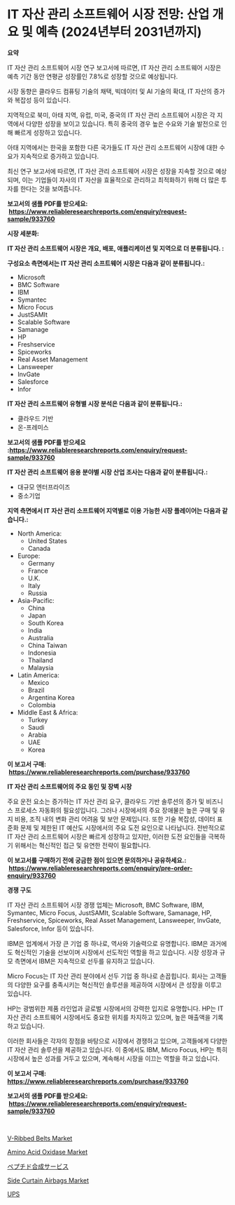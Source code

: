<p><h1>IT 자산 관리 소프트웨어 시장 전망: 산업 개요 및 예측 (2024년부터 2031년까지)</h1></p><p><strong>요약</strong></p>
<p><p>IT 자산 관리 소프트웨어 시장 연구 보고서에 따르면, IT 자산 관리 소프트웨어 시장은 예측 기간 동안 연평균 성장률인 7.8%로 성장할 것으로 예상됩니다.</p><p>시장 동향은 클라우드 컴퓨팅 기술의 채택, 빅데이터 및 AI 기술의 확대, IT 자산의 증가와 복잡성 등이 있습니다.</p><p>지역적으로 북미, 아태 지역, 유럽, 미국, 중국의 IT 자산 관리 소프트웨어 시장은 각 지역에서 다양한 성장을 보이고 있습니다. 특히 중국의 경우 높은 수요와 기술 발전으로 인해 빠르게 성장하고 있습니다.</p><p>아태 지역에서는 한국을 포함한 다른 국가들도 IT 자산 관리 소프트웨어 시장에 대한 수요가 지속적으로 증가하고 있습니다.</p><p>최신 연구 보고서에 따르면, IT 자산 관리 소프트웨어 시장은 성장을 지속할 것으로 예상되며, 이는 기업들이 자사의 IT 자산을 효율적으로 관리하고 최적화하기 위해 더 많은 투자를 한다는 것을 보여줍니다.</p></p>
<p><strong>보고서의 샘플 PDF를 받으세요: &nbsp;<a href="https://www.reliableresearchreports.com/enquiry/request-sample/933760">https://www.reliableresearchreports.com/enquiry/request-sample/933760</a></strong></p>
<p><strong>시장 세분화:</strong></p>
<p><strong> IT 자산 관리 소프트웨어 시장은 개요, 배포, 애플리케이션 및 지역으로 더 분류됩니다. :</strong></p>
<p><strong>구성요소 측면에서는 IT 자산 관리 소프트웨어 시장은 다음과 같이 분류됩니다.:</strong></p>
<p><ul><li>Microsoft</li><li>BMC Software</li><li>IBM</li><li>Symantec</li><li>Micro Focus</li><li>JustSAMIt</li><li>Scalable Software</li><li>Samanage</li><li>HP</li><li>Freshservice</li><li>Spiceworks</li><li>Real Asset Management</li><li>Lansweeper</li><li>InvGate</li><li>Salesforce</li><li>Infor</li></ul></p>
<p><strong> IT 자산 관리 소프트웨어 유형별 시장 분석은 다음과 같이 분류됩니다.:</strong></p>
<p><ul><li>클라우드 기반</li><li>온-프레미스</li></ul></p>
<p><strong>보고서의 샘플 PDF를 받으세요 :<a href="https://www.reliableresearchreports.com/enquiry/request-sample/933760">https://www.reliableresearchreports.com/enquiry/request-sample/933760</a></strong></p>
<p><strong> IT 자산 관리 소프트웨어 응용 분야별 시장 산업 조사는 다음과 같이 분류됩니다.:</strong></p>
<p><ul><li>대규모 엔터프라이즈</li><li>중소기업</li></ul></p>
<p><strong>지역 측면에서 IT 자산 관리 소프트웨어 지역별로 이용 가능한 시장 플레이어는 다음과 같습니다.:</strong></p>
<p><ul>
    <li>
        North America:
        <ul>
            <li>United States</li>
            <li>Canada</li>
        </ul>
    </li>
    <li>
        Europe:
        <ul>
            <li>Germany</li>
            <li>France</li>
            <li>U.K.</li>
            <li>Italy</li>
            <li>Russia</li>
        </ul>
    </li>
    <li>
        Asia-Pacific:
        <ul>
            <li>China</li>
            <li>Japan</li>
            <li>South Korea</li>
            <li>India</li>
            <li>Australia</li>
            <li>China Taiwan</li>
            <li>Indonesia</li>
            <li>Thailand</li>
            <li>Malaysia</li>
        </ul>
    </li>
    <li>
        Latin America:
        <ul>
            <li>Mexico</li>
            <li>Brazil</li>
            <li>Argentina Korea</li>
            <li>Colombia</li>
        </ul>
    </li>
    <li>
        Middle East & Africa:
        <ul>
            <li>Turkey</li>
            <li>Saudi</li>
            <li>Arabia</li>
            <li>UAE</li>
            <li>Korea</li>
        </ul>
    </li>
    </ul></p>
<p><strong>이 보고서 구매: &nbsp;<a href="https://www.reliableresearchreports.com/purchase/933760">https://www.reliableresearchreports.com/purchase/933760</a></strong></p>
<p><strong>IT 자산 관리 소프트웨어의 주요 동인 및 장벽 시장</strong></p>
<p><p>주요 운전 요소는 증가하는 IT 자산 관리 요구, 클라우드 기반 솔루션의 증가 및 비즈니스 프로세스 자동화의 필요성입니다. 그러나 시장에서의 주요 장애물은 높은 구매 및 유지 비용, 조직 내의 변화 관리 어려움 및 보안 문제입니다. 또한 기술 복잡성, 데이터 표준화 문제 및 제한된 IT 예산도 시장에서의 주요 도전 요인으로 나타납니다. 전반적으로 IT 자산 관리 소프트웨어 시장은 빠르게 성장하고 있지만, 이러한 도전 요인들을 극복하기 위해서는 혁신적인 접근 및 유연한 전략이 필요합니다.</p></p>
<p><strong>이 보고서를 구매하기 전에 궁금한 점이 있으면 문의하거나 공유하세요.: &nbsp;<a href="https://www.reliableresearchreports.com/enquiry/pre-order-enquiry/933760">https://www.reliableresearchreports.com/enquiry/pre-order-enquiry/933760</a></strong></p>
<p><strong>경쟁 구도</strong></p>
<p><p>IT 자산 관리 소프트웨어 시장 경쟁 업체는 Microsoft, BMC Software, IBM, Symantec, Micro Focus, JustSAMIt, Scalable Software, Samanage, HP, Freshservice, Spiceworks, Real Asset Management, Lansweeper, InvGate, Salesforce, Infor 등이 있습니다. </p><p>IBM은 업계에서 가장 큰 기업 중 하나로, 역사와 기술력으로 유명합니다. IBM은 과거에도 혁신적인 기술을 선보이며 시장에서 선도적인 역할을 하고 있습니다. 시장 성장과 규모 측면에서 IBM은 지속적으로 선두를 유지하고 있습니다.</p><p>Micro Focus는 IT 자산 관리 분야에서 선두 기업 중 하나로 손꼽힙니다. 회사는 고객들의 다양한 요구를 충족시키는 혁신적인 솔루션을 제공하여 시장에서 큰 성장을 이루고 있습니다.</p><p>HP는 광범위한 제품 라인업과 글로벌 시장에서의 강력한 입지로 유명합니다. HP는 IT 자산 관리 소프트웨어 시장에서도 중요한 위치를 차지하고 있으며, 높은 매출액을 기록하고 있습니다.</p><p>이러한 회사들은 각자의 장점을 바탕으로 시장에서 경쟁하고 있으며, 고객들에게 다양한 IT 자산 관리 솔루션을 제공하고 있습니다. 이 중에서도 IBM, Micro Focus, HP는 특히 시장에서 높은 성과를 거두고 있으며, 계속해서 시장을 이끄는 역할을 하고 있습니다.</p></p>
<p><strong>이 보고서 구매: &nbsp; <a href="https://www.reliableresearchreports.com/purchase/933760">https://www.reliableresearchreports.com/purchase/933760</a></strong></p>
<p><strong>보고서의 샘플 PDF를 받으세요: &nbsp;<a href="https://www.reliableresearchreports.com/enquiry/request-sample/933760">https://www.reliableresearchreports.com/enquiry/request-sample/933760</a></strong><strong></strong></p>
<p>&nbsp;</p>
<p><p><a href="https://github.com/markusgodoy/Market-Research-Report-List-2/blob/main/v-ribbed-belts-market.md">V-Ribbed Belts Market</a></p><p><a href="https://view.publitas.com/reportprime-1/amino-acid-oxidase-market-research-report-reveals-the-latest-trends-and-opportunities-of-this-market-for-period-from-2024-2031/">Amino Acid Oxidase Market</a></p><p><a href="https://github.com/mohamedbakry57/Market-Research-Report-List-2/blob/main/5651395184117.md">ペプチド合成サービス</a></p><p><a href="https://view.publitas.com/reportprime-1/side-curtain-airbags-market-size-market-trends-and-growth-outlook-forecasted-for-period-from-2024-to-2031/">Side Curtain Airbags Market</a></p><p><a href="https://medium.com/@rennessvutianitiswdpxaixh/ups-%EC%8B%9C%EC%9E%A5-%EA%B7%9C%EB%AA%A8-cagr-%EB%8F%99%ED%96%A5-2024-2030-01aa1f3f80d6">UPS</a></p></p>